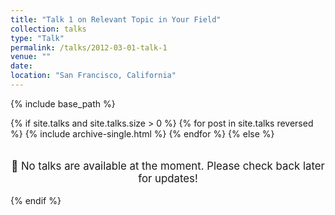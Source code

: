 ```yaml
---
title: "Talk 1 on Relevant Topic in Your Field"
collection: talks
type: "Talk"
permalink: /talks/2012-03-01-talk-1
venue: ""
date: 
location: "San Francisco, California"
---
```




{% include base_path %}

{% if site.talks and site.talks.size > 0 %}
  {% for post in site.talks reversed %}
    {% include archive-single.html %}
  {% endfor %}
{% else %}
  <p style="text-align: center; font-size: 1.2em; margin-top: 2em;">
    📢 No talks are available at the moment. Please check back later for updates!
  </p>
{% endif %}
